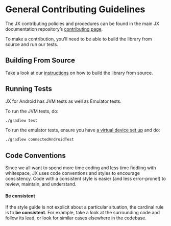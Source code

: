 <!--docs:
title: "Contributing"
layout: landing
section: docs
path: /docs/contributing/
-->

# General Contributing Guidelines

The JX contributing policies and procedures can be found in the
main JX documentation repository’s
[contributing page](https://github.com/zeoflow/jx/blob/CONTRIBUTING.md).

To make a contribution, you'll need to be able to build the library from source
and run our tests.

## Building From Source

Take a look at our [instructions](building-from-source.md) on how to build the
library from source.

## Running Tests

JX for Android has JVM tests as well as Emulator tests.

To run the JVM tests, do:

```sh
./gradlew test
```

To run the emulator tests, ensure you have
[a virtual device set up](https://developer.android.com/studio/run/managing-avds.html)
and do:

```sh
./gradlew connectedAndroidTest
```

## Code Conventions

Since we all want to spend more time coding and less time fiddling with
whitespace, JX uses code conventions and styles to
encourage consistency. Code with a consistent style is easier (and less
error-prone!) to review, maintain, and understand.

#### Be consistent

If the style guide is not explicit about a particular situation, the cardinal
rule is to **be consistent**. For example, take a look at the surrounding code
and follow its lead, or look for similar cases elsewhere in the codebase.